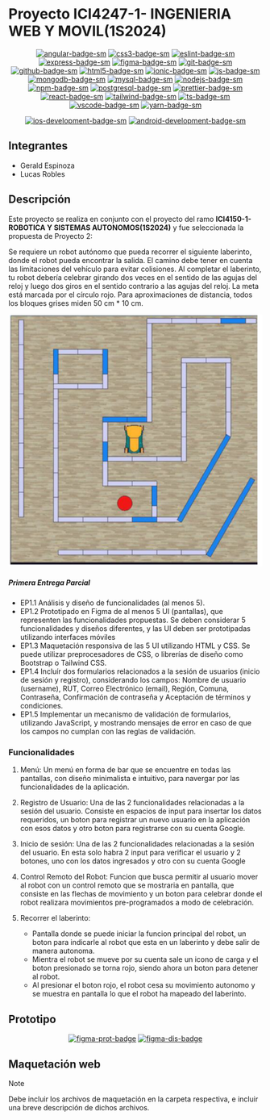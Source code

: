 # Proyecto **ICI4247-1- INGENIERIA WEB Y MOVIL(1S2024)**

<div align="center">

[![angular-badge-sm]][angular-web] [![css3-badge-sm]][css3-web] [![eslint-badge-sm]][eslint-web] [![express-badge-sm]][express-web] [![figma-badge-sm]][figma-web] [![git-badge-sm]][git-web] [![github-badge-sm]][github-web] [![html5-badge-sm]][html5-web] [![ionic-badge-sm]][ionic-web] [![js-badge-sm]][js-web] [![mongodb-badge-sm]][mongodb-web] [![mysql-badge-sm]][mysql-web] [![nodejs-badge-sm]][nodejs-web] [![npm-badge-sm]][npm-web] [![postgresql-badge-sm]][postgresql-web] [![prettier-badge-sm]][prettier-web] [![react-badge-sm]][react-web] [![tailwind-badge-sm]][tailwind-web] [![ts-badge-sm]][ts-web] [![vscode-badge-sm]][vscode-web] [![yarn-badge-sm]][yarn-web]

[![ios-development-badge-sm]][ios-development-web] [![android-development-badge-sm]][android-development-web]

</div>

## Integrantes

- Gerald Espinoza
- Lucas Robles

## Descripción

Este proyecto se realiza en conjunto con el proyecto del ramo **ICI4150-1- ROBOTICA Y SISTEMAS AUTONOMOS(1S2024)** y fue seleccionada la propuesta de Proyecto 2: 

Se requiere un robot autónomo que pueda recorrer el siguiente laberinto, donde el robot pueda encontrar la salida. El camino debe tener en cuenta las limitaciones del vehículo para evitar colisiones. Al completar el laberinto, tu robot debería celebrar girando dos veces en el sentido de las agujas del reloj y luego dos giros en el sentido contrario a las agujas del reloj. La meta está marcada por el círculo rojo. Para aproximaciones de distancia, todos los bloques grises miden 50 cm * 10 cm.

![Propuesta 2](Otros//ImagenesReadme/IdeaProyecto.png)

##### Primera Entrega Parcial

- EP1.1 Análisis y diseño de funcionalidades (al menos 5).
- EP1.2 Prototipado en Figma de al menos 5 UI (pantallas), que representen las funcionalidades propuestas. Se deben considerar 5 funcionalidades y diseños diferentes, y las UI deben ser prototipadas utilizando interfaces móviles
- EP1.3 Maquetación responsiva de las 5 UI utilizando HTML y CSS. Se puede utilizar preprocesadores de CSS, o librerías de diseño como Bootstrap o Tailwind CSS.
- EP1.4 Incluír dos formularios relacionados a la sesión de usuarios (inicio de sesión y registro), considerando los campos: Nombre de usuario (username), RUT, Correo Electrónico (email), Región, Comuna, Contraseña, Confirmación de contraseña y Aceptación de términos y condiciones.
- EP1.5 Implementar un mecanismo de validación de formularios, utilizando JavaScript, y mostrando mensajes de error en caso de que los campos no cumplan con las reglas de validación.

### Funcionalidades

1. Menú: Un menú en forma de bar que se encuentre en todas las pantallas, con diseño minimalista e intuitivo, para navergar por las funcionalidades de la aplicación.

2. Registro de Usuario: Una de las 2 funcionalidades relacionadas a la sesión del usuario. Consiste en espacios de input para insertar los datos requeridos, un boton para registrar un nuevo usuario en la aplicación con esos datos y otro boton para registrarse con su cuenta Google.

3. Inicio de sesión: Una de las 2 funcionalidades relacionadas a la sesión del usuario. En esta solo habra 2 input para verificar el usuario y 2 botones, uno con los datos ingresados y otro con su cuenta Google

4. Control Remoto del Robot: Funcion que busca permitir al usuario mover al robot con un control remoto que se mostraria en pantalla, que consiste en las flechas de movimiento y un boton para celebrar donde el robot realizara movimientos pre-programados a modo de celebración.

5. Recorrer el laberinto: 
    - Pantalla donde se puede iniciar la funcion principal del robot, un boton para indicarle al robot que esta en un laberinto y debe salir de manera autonoma.
    - Mientra el robot se mueve por su cuenta sale un icono de carga y el boton presionado se torna rojo, siendo ahora un boton para detener al robot. 
    - Al presionar el boton rojo, el robot cesa su movimiento autonomo y se muestra en pantalla lo que el robot ha mapeado del laberinto.

## Prototipo

<div align="center">

[![figma-prot-badge]][figma-prot-url] [![figma-dis-badge]][figma-dis-url]

</div>

## Maquetación web

> [!NOTE]
> Debe incluir los archivos de maquetación en la carpeta respectiva, e incluir una breve descripción de dichos archivos.

[js-badge-sm]: https://img.shields.io/badge/JavaScript-F7DF1E?logo=javascript&logoColor=000&style=flat
[js-web]: https://developer.mozilla.org/es/docs/Web/JavaScript
[ts-badge-sm]: https://img.shields.io/badge/TypeScript-3178C6?logo=typescript&logoColor=fff&style=flat
[ts-web]: https://www.typescriptlang.org/
[html5-badge-sm]: https://img.shields.io/badge/HTML5-E34F26?logo=html5&logoColor=fff&style=flat
[html5-web]: https://developer.mozilla.org/es/docs/Web/HTML
[css3-badge-sm]: https://img.shields.io/badge/CSS3-1572B6?logo=css3&logoColor=fff&style=flat
[css3-web]: https://developer.mozilla.org/es/docs/Web/CSS
[tailwind-badge-sm]: https://img.shields.io/badge/Tailwind_CSS-38B2AC?logo=tailwind-css&logoColor=fff&style=flat
[tailwind-web]: https://tailwindcss.com/
[react-badge-sm]: https://img.shields.io/badge/React-61DAFB?logo=react&logoColor=fff&style=flat
[react-web]: https://reactjs.org/
[angular-badge-sm]: https://img.shields.io/badge/Angular-DD0031?logo=angular&logoColor=fff&style=flat
[angular-web]: https://angular.io/
[nodejs-badge-sm]: https://img.shields.io/badge/Node.js-339933?logo=node.js&logoColor=fff&style=flat
[nodejs-web]: https://nodejs.org/
[express-badge-sm]: https://img.shields.io/badge/Express.js-000000?logo=express&logoColor=fff&style=flat
[express-web]: https://expressjs.com/
[mongodb-badge-sm]: https://img.shields.io/badge/MongoDB-47A248?logo=mongodb&logoColor=fff&style=flat
[mongodb-web]: https://www.mongodb.com/
[postgresql-badge-sm]: https://img.shields.io/badge/PostgreSQL-336791?logo=postgresql&logoColor=fff&style=flat
[postgresql-web]: https://www.postgresql.org/
[mysql-badge-sm]: https://img.shields.io/badge/MySQL-4479A1?logo=mysql&logoColor=fff&style=flat
[mysql-web]: https://www.mysql.com/
[git-badge-sm]: https://img.shields.io/badge/Git-F05032?logo=git&logoColor=fff&style=flat
[git-web]: https://git-scm.com/
[github-badge-sm]: https://img.shields.io/badge/GitHub-181717?logo=github&logoColor=fff&style=flat
[github-web]: https://github.com
[npm-badge-sm]: https://img.shields.io/badge/npm-CB3837?logo=npm&logoColor=fff&style=flat
[npm-web]: https://www.npmjs.com/
[yarn-badge-sm]: https://img.shields.io/badge/Yarn-2C8EBB?logo=yarn&logoColor=fff&style=flat
[yarn-web]: https://yarnpkg.com/
[prettier-badge-sm]: https://img.shields.io/badge/Prettier-F7B93E?logo=prettier&logoColor=fff&style=flat
[prettier-web]: https://prettier.io/
[eslint-badge-sm]: https://img.shields.io/badge/ESLint-4B32C3?logo=eslint&logoColor=fff&style=flat
[eslint-web]: https://eslint.org/
[vscode-badge-sm]: https://img.shields.io/badge/Visual_Studio_Code-007ACC?logo=visual-studio-code&logoColor=fff&style=flat
[vscode-web]: https://code.visualstudio.com/
[ionic-badge-sm]: https://img.shields.io/badge/Ionic-3880FF?logo=ionic&logoColor=fff&style=flat
[ionic-web]: https://ionicframework.com/
[figma-badge-sm]: https://img.shields.io/badge/Figma-F24E1E?logo=figma&logoColor=fff&style=flat
[figma-web]: https://www.figma.com/
[ios-development-badge-sm]: https://img.shields.io/badge/iOS_Development-000000?logo=ios&logoColor=fff&style=flat
[ios-development-web]: https://developer.apple.com/ios/
[android-development-badge-sm]: https://img.shields.io/badge/Android_Development-3DDC84?logo=android&logoColor=fff&style=flat
[android-development-web]: https://developer.android.com/

[figma-prot-badge]: https://img.shields.io/badge/Ver%20prototipo%20en%20Figma-F24E1E?logo=figma&logoColor=fff&style=flat
[figma-prot-url]: https://www.figma.com/file/tohZZDbyGVSBx4Ei6HKVq6/Web-y-Robotica?type=design&node-id=1%3A3&mode=design&t=3yznKTGzGxYGXfRy-1 
[figma-dis-badge]: https://img.shields.io/badge/Ver%20diseño%20UI%20en%20Figma-F24E1E?logo=figma&logoColor=fff&style=flat
[figma-dis-url]: https://www.figma.com/proto/tohZZDbyGVSBx4Ei6HKVq6/Web-y-Robotica?type=design&node-id=8-68&t=tomM2kdyr1irPSbD-1&scaling=scale-down&page-id=0%3A1&starting-point-node-id=8%3A68&mode=design